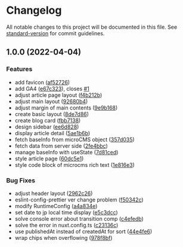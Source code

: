 # Changelog

All notable changes to this project will be documented in this file. See [standard-version](https://github.com/conventional-changelog/standard-version) for commit guidelines.

## 1.0.0 (2022-04-04)


### Features

* add favicon ([af52726](https://github.com/kawa-work/nuxt3-microcms-blog/commit/af527264c04a3c7c31a62a38e7a06a3c17c14eb6))
* add GA4 ([e67c323](https://github.com/kawa-work/nuxt3-microcms-blog/commit/e67c32380de2b57b65f72fc2319a5d97b6359389)), closes [#1](https://github.com/kawa-work/nuxt3-microcms-blog/issues/1)
* adjust article page layout ([f4b212b](https://github.com/kawa-work/nuxt3-microcms-blog/commit/f4b212b8d48e1250f9c58314f246f552c85b9054))
* adjust main layout ([92680b4](https://github.com/kawa-work/nuxt3-microcms-blog/commit/92680b4a95cb9cdd4c15c70d5ec815eff486b681))
* adjust margin of main contents ([9e9b168](https://github.com/kawa-work/nuxt3-microcms-blog/commit/9e9b1687fe692521ea834aa71286af43d2e4eff5))
* create basic layout ([8de7d86](https://github.com/kawa-work/nuxt3-microcms-blog/commit/8de7d864036d81c0b16d6ff3d67098db2f42023f))
* create blog card ([fbb7138](https://github.com/kawa-work/nuxt3-microcms-blog/commit/fbb7138bc32f0bcc28e794ad1749306dc8c691ef))
* design sidebar ([ee6d828](https://github.com/kawa-work/nuxt3-microcms-blog/commit/ee6d828563fda228e78505b1d8f533311ff43236))
* display article detail ([5ae1b6b](https://github.com/kawa-work/nuxt3-microcms-blog/commit/5ae1b6ba1c933be3aaaea6f33391ad024598d3a6))
* fetch baseInfo from microCMS object ([357d035](https://github.com/kawa-work/nuxt3-microcms-blog/commit/357d0352d348602571888f6b3fd7dfd14ebc9e4b))
* fetch data from server side ([2fe4bbc](https://github.com/kawa-work/nuxt3-microcms-blog/commit/2fe4bbcc23332fe0d5ca1fafd05f6cf14f5139a1))
* manage baseInfo with useState ([7d81ced](https://github.com/kawa-work/nuxt3-microcms-blog/commit/7d81ced2af83ddc6ad081f853cf153423cdd332c))
* style article page ([60dc5e1](https://github.com/kawa-work/nuxt3-microcms-blog/commit/60dc5e14002dddc81702008a2d67a3e101c5f9a4))
* style code block of microcms rich text ([1e816e3](https://github.com/kawa-work/nuxt3-microcms-blog/commit/1e816e373fbb3dddcd9f376ca4f6ecb1eb929f05))


### Bug Fixes

* adjust header layout ([2962c26](https://github.com/kawa-work/nuxt3-microcms-blog/commit/2962c260874738fe32be49d41bb248363732a21a))
* eslint-config-prettier ver change problem ([f50342c](https://github.com/kawa-work/nuxt3-microcms-blog/commit/f50342c0ae6c2fd2cfab9c05362b47aa2f679d1c))
* modify RuntimeConfig ([a4a834e](https://github.com/kawa-work/nuxt3-microcms-blog/commit/a4a834e842e1250f52cde26f4128515629b74a40))
* set date to jp local time display ([e5c3dcc](https://github.com/kawa-work/nuxt3-microcms-blog/commit/e5c3dcc7e7971e2b1474ff1284dd5afb3b135441))
* solve console error about transition comp ([c4efedb](https://github.com/kawa-work/nuxt3-microcms-blog/commit/c4efedb0a3b5a04f5feefbfc54f7f541dbc955c8))
* solve the error in nuxt.config.ts ([c23136c](https://github.com/kawa-work/nuxt3-microcms-blog/commit/c23136c37985510100b5231fc5db6c7d81c4a32e))
* use publishedAt instead of createdAt for sort ([44e4fe6](https://github.com/kawa-work/nuxt3-microcms-blog/commit/44e4fe63bfb39e4fa3bd904392870828a57e9d87))
* wrap chips when overflowing ([978f8bf](https://github.com/kawa-work/nuxt3-microcms-blog/commit/978f8bfa794aee3b2e294ddd18eb51270bfad6fa))
